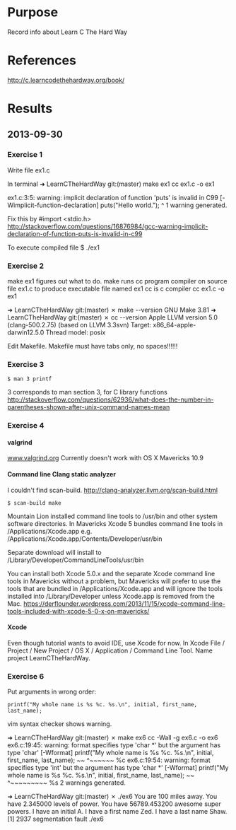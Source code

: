 # Purpose
Record info about Learn C The Hard Way

# References
http://c.learncodethehardway.org/book/

# Results

## 2013-09-30

### Exercise 1
Write file ex1.c

In terminal
➜  LearnCTheHardWay git:(master) make ex1
cc     ex1.c   -o ex1

ex1.c:3:5: warning: implicit declaration of function 'puts' is invalid in C99 [-Wimplicit-function-declaration]
    puts("Hello world.");
    ^
1 warning generated.

Fix this by #import <stdio.h>
http://stackoverflow.com/questions/16876984/gcc-warning-implicit-declaration-of-function-puts-is-invalid-in-c99

To execute compiled file
    $ ./ex1

### Exercise 2
make ex1 figures out what to do.
make runs cc program compiler on source file ex1.c to produce executable file named ex1
cc is c compiler
cc     ex1.c   -o ex1

➜  LearnCTheHardWay git:(master) ✗ make --version
GNU Make 3.81
➜  LearnCTheHardWay git:(master) ✗ cc --version
Apple LLVM version 5.0 (clang-500.2.75) (based on LLVM 3.3svn)
Target: x86_64-apple-darwin12.5.0
Thread model: posix

Edit Makefile.
Makefile must have tabs only, no spaces!!!!!!

### Exercise 3

    $ man 3 printf

3 corresponds to man section 3, for C library functions
http://stackoverflow.com/questions/62936/what-does-the-number-in-parentheses-shown-after-unix-command-names-mean

### Exercise 4

#### valgrind
www.valgrind.org
Currently doesn't work with OS X Mavericks 10.9

#### Command line Clang static analyzer
I couldn't find scan-build.
http://clang-analyzer.llvm.org/scan-build.html

    $ scan-build make

Mountain Lion installed command line tools to /usr/bin and other system software directories.
In Mavericks Xcode 5 bundles command line tools in /Applications/Xcode.app e.g.
    /Applications/Xcode.app/Contents/Developer/usr/bin

Separate download will install to /Library/Developer/CommandLineTools/usr/bin

You can install both Xcode 5.0.x and the separate Xcode command line tools in Mavericks without a problem,
but Mavericks will prefer to use the tools that are bundled in /Applications/Xcode.app
and will ignore the tools installed into /Library/Developer unless Xcode.app is removed from the Mac.
https://derflounder.wordpress.com/2013/11/15/xcode-command-line-tools-included-with-xcode-5-0-x-on-mavericks/

#### Xcode
Even though tutorial wants to avoid IDE, use Xcode for now.
In Xcode File / Project / New Project / OS X / Application / Command Line Tool.
Name project LearnCTheHardWay.

### Exercise 6
Put arguments in wrong order:

    printf("My whole name is %s %c. %s.\n", initial, first_name, last_name);

vim syntax checker shows warning.

➜  LearnCTheHardWay git:(master) ✗ make ex6
cc -Wall -g    ex6.c   -o ex6
ex6.c:19:45: warning: format specifies type 'char *' but the argument has type 'char' [-Wformat]
    printf("My whole name is %s %c. %s.\n", initial, first_name, last_name);
                             ~~             ^~~~~~~
                             %c
ex6.c:19:54: warning: format specifies type 'int' but the argument has type 'char *' [-Wformat]
    printf("My whole name is %s %c. %s.\n", initial, first_name, last_name);
                                ~~                   ^~~~~~~~~~
                                %s
2 warnings generated.

➜  LearnCTheHardWay git:(master) ✗ ./ex6
You are 100 miles away.
You have 2.345000 levels of power.
You have 56789.453200 awesome super powers.
I have an initial A.
I have a first name Zed.
I have a last name Shaw.
[1]    2937 segmentation fault  ./ex6

